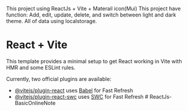 This project using ReactJs + Vite + Materail icon(Mui)
This project have function: Add, edit, update, delete, and switch between light and dark theme. All of data using localstorage. 


# React + Vite

This template provides a minimal setup to get React working in Vite with HMR and some ESLint rules.

Currently, two official plugins are available:

- [@vitejs/plugin-react](https://github.com/vitejs/vite-plugin-react/blob/main/packages/plugin-react/README.md) uses [Babel](https://babeljs.io/) for Fast Refresh
- [@vitejs/plugin-react-swc](https://github.com/vitejs/vite-plugin-react-swc) uses [SWC](https://swc.rs/) for Fast Refresh
#   R e a c t J s - B a s i c O n l i n e N o t e 
 
 
